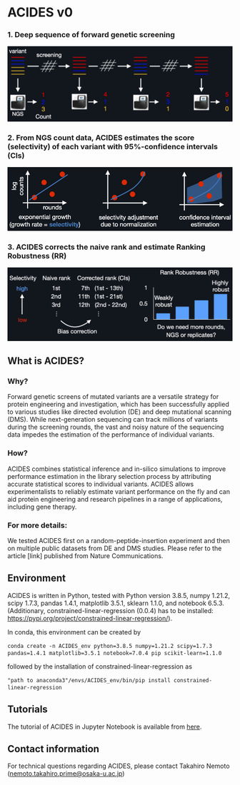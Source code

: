 # ACIDES v0

### 1. Deep sequence of forward genetic screening
![](./figure/Fig1.png)

### 2. From NGS count data, ACIDES estimates the score (selectivity) of each variant with 95%-confidence intervals (CIs)
![](./figure/Fig2.png)

### 3. ACIDES corrects the naive rank and estimate Ranking Robustness (RR)
![](./figure/Fig3.png)


## What is ACIDES?

### Why?
Forward genetic screens of mutated variants are a versatile strategy for 
protein engineering and investigation, which has been successfully applied 
to various studies like directed evolution (DE) and deep mutational 
scanning (DMS). While next-generation sequencing can track millions of 
variants during the screening rounds, the vast and noisy nature of the 
sequencing data impedes the estimation of the performance of individual 
variants. 


### How?
ACIDES combines statistical inference and in-silico simulations to improve 
performance estimation in the library selection process by attributing 
accurate statistical scores to individual variants. ACIDES allows experimentalists to reliably estimate variant performance 
on the fly and can aid protein engineering and research pipelines in 
a range of applications, including gene therapy.

### For more details: 
We tested ACIDES first on a random-peptide-insertion experiment and then on multiple public datasets from DE and DMS studies. 
Please refer to the article [link] published from Nature Communications.


## Environment

ACIDES is written in Python, tested with Python version 3.8.5, 
numpy 1.21.2, scipy 1.7.3, pandas 1.4.1, matplotlib 3.5.1, 
sklearn 1.1.0, and notebook 6.5.3. (Additionary, 
constrained-linear-regression (0.0.4) has to be 
installed: https://pypi.org/project/constrained-linear-regression/).

In conda, this environment can be created by
````
conda create -n ACIDES_env python=3.8.5 numpy=1.21.2 scipy=1.7.3 pandas=1.4.1 matplotlib=3.5.1 notebook=7.0.4 pip scikit-learn=1.1.0
````
followed by the installation of constrained-linear-regression as
````
"path to anaconda3"/envs/ACIDES_env/bin/pip install constrained-linear-regression
````


## Tutorials

The tutorial of ACIDES in Jupyter Notebook is available from 
[here](./tutorial/ACIDES_tutorial.ipynb). 


## Contact information

For technical questions regarding ACIDES, please contact Takahiro Nemoto (nemoto.takahiro.prime@osaka-u.ac.jp)

